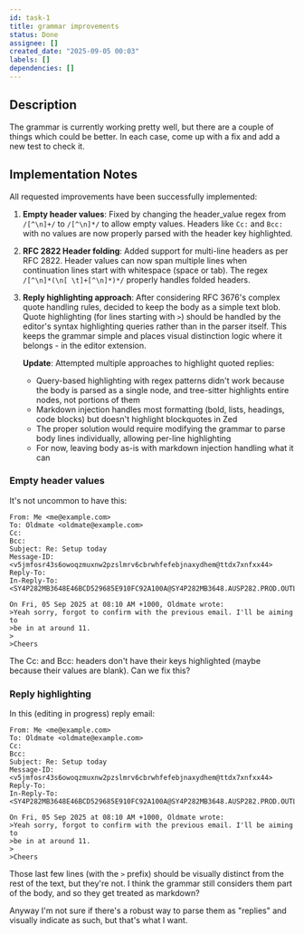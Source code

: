 ```yaml
---
id: task-1
title: grammar improvements
status: Done
assignee: []
created_date: "2025-09-05 00:03"
labels: []
dependencies: []
---
```


## Description

The grammar is currently working pretty well, but there are a couple of things
which could be better. In each case, come up with a fix and add a new test to
check it.

## Implementation Notes

All requested improvements have been successfully implemented:

1. **Empty header values**: Fixed by changing the header_value regex from `/[^\n]+/` to `/[^\n]*/` to allow empty values. Headers like `Cc:` and `Bcc:` with no values are now properly parsed with the header key highlighted.

2. **RFC 2822 Header folding**: Added support for multi-line headers as per RFC 2822. Header values can now span multiple lines when continuation lines start with whitespace (space or tab). The regex `/[^\n]*(\n[ \t]+[^\n]*)*/` properly handles folded headers.

3. **Reply highlighting approach**: After considering RFC 3676's complex quote handling rules, decided to keep the body as a simple text blob. Quote highlighting (for lines starting with `>`) should be handled by the editor's syntax highlighting queries rather than in the parser itself. This keeps the grammar simple and places visual distinction logic where it belongs - in the editor extension.

   **Update**: Attempted multiple approaches to highlight quoted replies:
   - Query-based highlighting with regex patterns didn't work because the body is parsed as a single node, and tree-sitter highlights entire nodes, not portions of them
   - Markdown injection handles most formatting (bold, lists, headings, code blocks) but doesn't highlight blockquotes in Zed
   - The proper solution would require modifying the grammar to parse body lines individually, allowing per-line highlighting
   - For now, leaving body as-is with markdown injection handling what it can

### Empty header values

It's not uncommon to have this:

```
From: Me <me@example.com>
To: Oldmate <oldmate@example.com>
Cc:
Bcc:
Subject: Re: Setup today
Message-ID: <v5jmfosr43s6owoqzmuxnw2pzslmrv6cbrwhfefebjnaxydhem@ttdx7xnfxx44>
Reply-To:
In-Reply-To: <SY4P282MB3648E46BCD529685E910FC92A100A@SY4P282MB3648.AUSP282.PROD.OUTLOOK.COM>

On Fri, 05 Sep 2025 at 08:10 AM +1000, Oldmate wrote:
>Yeah sorry, forgot to confirm with the previous email. I'll be aiming to
>be in at around 11.
>
>Cheers
```

The Cc: and Bcc: headers don't have their keys highlighted (maybe because their
values are blank). Can we fix this?

### Reply highlighting

In this (editing in progress) reply email:

```
From: Me <me@example.com>
To: Oldmate <oldmate@example.com>
Cc:
Bcc:
Subject: Re: Setup today
Message-ID: <v5jmfosr43s6owoqzmuxnw2pzslmrv6cbrwhfefebjnaxydhem@ttdx7xnfxx44>
Reply-To:
In-Reply-To: <SY4P282MB3648E46BCD529685E910FC92A100A@SY4P282MB3648.AUSP282.PROD.OUTLOOK.COM>

On Fri, 05 Sep 2025 at 08:10 AM +1000, Oldmate wrote:
>Yeah sorry, forgot to confirm with the previous email. I'll be aiming to
>be in at around 11.
>
>Cheers
```

Those last few lines (with the `>` prefix) should be visually distinct from the
rest of the text, but they're not. I think the grammar still considers them part
of the body, and so they get treated as markdown?

Anyway I'm not sure if there's a robust way to parse them as "replies" and
visually indicate as such, but that's what I want.
